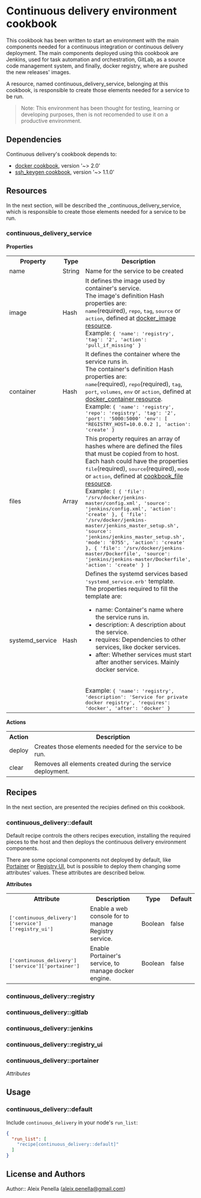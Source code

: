 # Continuous delivery environment cookbook
This cookbook has been written to start an environment with the main components needed for a continuous integration or continuous delivery deployment.
The main components deployed using this cookbook are Jenkins, used for task automation and orchestration, GitLab, as a source code management system, and finally, docker registry, where are pushed the new releases' images.

A resource, named continuous_delivery_service, belonging at this cookbook, is responsible to create those elements needed for a service to be run.

> Note: This environment has been thought for testing, learning or developing purposes, then is not recomended to use it on a productive environment.

## Dependencies
Continuous delivery's cookbook depends to:
- [docker cookbook](https://supermarket.chef.io/cookbooks/docker), version '~> 2.0'
- [ssh_keygen cookbook](https://supermarket.chef.io/cookbooks/ssh_keygen), version '~> 1.1.0'

## Resources
In the next section, will be described the _continuous_delivery_service, which is responsible to create those elements needed for a service to be run.

### continuous_delivery_service

**Properties**

<table>
  <tr>
    <th>Property</th>
    <th>Type</th>
    <th>Description</th>
  </tr>

  <tr>
    <td>name</td>
    <td>String</td>
    <td>Name for the service to be created</td>
  </tr>
  
  <tr>
    <td>image</td>
    <td>Hash</td>
    <td>
      It defines the image used by container's service.</br>
      The image's definition Hash properties are:</br> <tt>name</tt>(required), <tt>repo</tt>, <tt>tag</tt>, <tt>source</tt> or <tt>action</tt>, defined at <a href="https://github.com/chef-cookbooks/docker#docker_image">docker_image resource</a>.
      </br>
      Example:
      <tt>
      {
        'name': 'registry',
        'tag': '2',
        'action': 'pull_if_missing'
      }
      </tt>
    </td>
  </tr>

  <tr>
    <td>container</td>
    <td>Hash</td>
    <td>
      It defines the container where the service runs in.</br>
      The container's definition Hash properties are:</br> <tt>name</tt>(required), <tt>repo</tt>(required), <tt>tag</tt>, <tt>port</tt>, <tt>volumes</tt>, <tt>env</tt> or <tt>action</tt>, defined at <a href="https://github.com/chef-cookbooks/docker#docker_container">docker_container resource</a>.
      </br>
      Example:
      <tt>
      {
        'name': 'registry',
        'repo': 'registry',
        'tag': '2',
        'port': '5000:5000'
        'env': [
          "REGISTRY_HOST=10.0.0.2 
        ],
        'action': 'create'
      }
      </tt>
    </td>
  </tr>

  <tr>
    <td>files</td>
    <td>Array</td>
    <td>
      This property requires an array of hashes where are defined the files that must be copied from to host.</br>
      Each hash could have the properties <tt>file</tt>(required), <tt>source</tt>(required), <tt>mode</tt> or <tt>action</tt>, defined at <a href="https://docs.chef.io/resource_cookbook_file.html">cookbook_file resource</a>.
      </br>
      Example:
      <tt>
      [
          {
            'file': '/srv/docker/jenkins-master/config.xml',
            'source': 'jenkins/config.xml',
            'action': 'create'
          },
          {
            'file': '/srv/docker/jenkins-master/jenkins_master_setup.sh',
            'source': 'jenkins/jenkins_master_setup.sh',
            'mode': '0755',
            'action': 'create'
          },
          {
            'file': '/srv/docker/jenkins-master/Dockerfile',
            'source': 'jenkins/jenkins-master/Dockerfile',
            'action': 'create'
          }
        ]
      </tt>
    </td>
  </tr>

  <tr>
    <td>systemd_service</td>
    <td>Hash</td>
    <td>
      Defines the systemd services based <tt>'systemd_service.erb'</tt> template.</br>
      The properties required to fill the template are:</br>
      <ul>
        <li>name: Container's name where the service runs in.</li>
        <li>description: A description about the service.</li>
        <li>requires: Dependencies to other services, like docker services.</li>
        <li>after: Whether services must start after another services. Mainly docker service.</li>
      </ul>
      </br>
      Example:
      <tt>
      {
        'name': 'registry',
        'description': 'Service for private docker registry',
        'requires': 'docker',
        'after': 'docker'
      }
      </tt>
    </td>
  </tr>

</table>

**Actions**
<table>
  <tr>
    <th>Action</th>
    <th>Description</th>
  </tr>
  <tr>
    <td>deploy</td>
    <td>Creates those elements needed for the service to be run.</td>
  </tr>
  <tr>
    <td>clear</td>
    <td>Removes all elements created during the service deployment.</td>
  </tr>
</table>

## Recipes
In the next section, are presented the recipies defined on this cookbook.

### continuous_delivery::default
Default recipe controls the others recipes execution, installing the required pieces to the host and then deploys the continuous delivery environment components.

There are some opcional components not deployed by default, like [Portainer](https://portainer.io/) or [Registry UI](https://github.com/parabuzzle/craneoperator), but is possible to deploy them changing some attributes' values. These attributes are described below.

**Attributes**
<table>
  <tr>
    <th>Attribute</th>
    <th>Description</th>
    <th>Type</th>
    <th>Default</th>
  </tr>
  <tr>
    <td><tt>['continuous_delivery']['service']['registry_ui']</tt></td>
    <td>Enable a web console for to manage Registry service.</td>
    <td>Boolean</td>
    <td>false</td>
  </tr>
  <tr>
    <td><tt>['continuous_delivery']['service']['portainer']</tt></td>
    <td>Enable Portainer's service, to manage docker engine.</td>
    <td>Boolean</td>
    <td>false</td>
  </tr>
</table>

### continuous_delivery::registry

### continuous_delivery::gitlab

### continuous_delivery::jenkins

### continuous_delivery::registry_ui

### continuous_delivery::portainer


*Attributes*

## Usage

### continuous_delivery::default

Include `continuous_delivery` in your node's `run_list`:

```json
{
  "run_list": [
    "recipe[continuous_delivery::default]"
  ]
}
```

## License and Authors

Author:: Aleix Penella (aleix.penella@gmail.com)